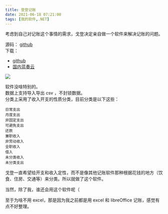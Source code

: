 ```yaml
---
title: 登登记账
date: 2021-06-18 07:21:00
tags: [我的软件,.NET]
---
```

考虑到自己对记账这个事情的需求，戈登决定亲自做一个软件来解决记账的问题。   

源码：  [github](https://github.com/gordonwalkedby/DDJZ)   
下载：  
- [github](https://github.com/gordonwalkedby/DDJZ/releases)  
- [国内蓝奏云](https://walkedby.lanzoui.com/iRRGNq95tyd)   

![](https://z3.ax1x.com/2021/06/16/2XrfDe.png)   

软件没啥特别的。    
数据上支持导入导出 csv ，不封锁数据。   
分类上采用了收入开支的性质分类，目前分类是以下这些：   

```
日常支出
月度支出
非固定支出
可避免支出
还款
兼职收入
非劳动收入
全职收入
借入
未分类收入
未分类支出
```

戈登一直希望给开支和收入定性，而不是像其他记账软件那种根据花钱的地方（饮食、住房、交通等）来分类。所以就做了这个软件。       

当然，除了我，谁还会用这个软件呢（    

至于为啥不用 excel，那是因为我之前都是用 excel 和 libreOffice 记账，感觉有点不好整理。   
